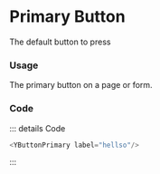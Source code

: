 <script setup>
import {YButtonPrimary} from 'bedrock-ui-vue3'
</script>

# Primary Button

The default button to press

<DemoContainer>
  <YButtonPrimary label="hellso" badge="2" badgeType="danger"/>
</DemoContainer>

### Usage
The primary button on a page or form. 

### Code
::: details Code
```js
<YButtonPrimary label="hellso"/>
```
:::



